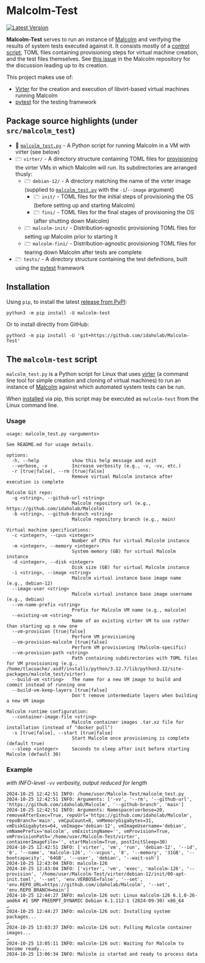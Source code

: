 # Malcolm-Test

[![Latest Version](https://img.shields.io/pypi/v/malcolm-test)](https://pypi.python.org/pypi/malcolm-test/)

**Malcolm-Test** serves to run an instance of [Malcolm](https://idaholab.github.io/Malcolm/) and verifying the results of system tests executed against it. It consists mostly of a [control script](#MalcolmVMInitScript), TOML files containing provisioning steps for virtual machine creation, and the test files themselves. See [this issue](https://github.com/idaholab/Malcolm/issues/11) in the Malcolm repository for the discussion leading up to its creation.

This project makes use of:

* [Virter](https://github.com/LINBIT/virter) for the creation and execution of libvirt-based virtual machines running Malcolm
* [pytest](https://docs.pytest.org/en/stable/) for the testing framework

## Package source highlights (under `src/malcolm_test`)

* 🐍 [`malcolm_test.py`](#MalcolmVMInitScript) - A Python script for running Malcolm in a VM with virter (see below)
* 🗁 `virter/` - A directory structure containing TOML files for [provisioning](https://github.com/LINBIT/virter/blob/master/doc/provisioning.md) the virter VMs in which Malcolm will run. Its subdirectories are arranged thusly:
    - 🗁 `debian-12/` - A directory matching the name of the virter image (supplied to [`malcolm_test.py`](#MalcolmVMInitScript) with the `-i`/`--image` argument)
        + 🗁 `init/` - TOML files for the initial steps of provisioning the OS (before setting up and starting Malcolm)
        + 🗁 `fini/` - TOML files for the final stages of provisioning the OS (after shutting down Malcolm)
    - 🗁 `malcolm-init/` - Distribution-agnostic provisioning TOML files for setting up Malcolm prior to starting it
    - 🗁 `malcolm-fini/` - Distribution-agnostic provisioning TOML files for tearing down Malcolm after tests are complete
* 🗁 `tests/` - A directory structure containing the test definitions, built using the [pytest](https://docs.pytest.org/en/stable/) framework

## <a name="Installation"></a> Installation

Using `pip`, to install the latest [release from PyPI](https://pypi.org/project/malcolm-test/):

```
python3 -m pip install -U malcolm-test
```

Or to install directly from GitHub:


```
python3 -m pip install -U 'git+https://github.com/idaholab/Malcolm-Test'
```

## <a name="MalcolmVMInitScript"></a> The `malcolm-test` script

`malcolm_test.py` is a Python script for Linux that uses [virter](https://github.com/LINBIT/virter) (a command line tool for simple creation and cloning of virtual machines) to run an instance of [Malcolm](https://idaholab.github.io/Malcolm/) against which automated system tests can be run.

When [installed](#Installation) via pip, this script may be executed as `malcolm-test` from the Linux command line.

### Usage

```
usage: malcolm_test.py <arguments>

See README.md for usage details.

options:
  -h, --help            show this help message and exit
  --verbose, -v         Increase verbosity (e.g., -v, -vv, etc.)
  -r [true|false], --rm [true|false]
                        Remove virtual Malcolm instance after execution is complete

Malcolm Git repo:
  -g <string>, --github-url <string>
                        Malcolm repository url (e.g., https://github.com/idaholab/Malcolm)
  -b <string>, --github-branch <string>
                        Malcolm repository branch (e.g., main)

Virtual machine specifications:
  -c <integer>, --cpus <integer>
                        Number of CPUs for virtual Malcolm instance
  -m <integer>, --memory <integer>
                        System memory (GB) for virtual Malcolm instance
  -d <integer>, --disk <integer>
                        Disk size (GB) for virtual Malcolm instance
  -i <string>, --image <string>
                        Malcolm virtual instance base image name (e.g., debian-12)
  --image-user <string>
                        Malcolm virtual instance base image username (e.g., debian)
  --vm-name-prefix <string>
                        Prefix for Malcolm VM name (e.g., malcolm)
  --existing-vm <string>
                        Name of an existing virter VM to use rather than starting up a new one
  --vm-provision [true|false]
                        Perform VM provisioning
  --vm-provision-malcolm [true|false]
                        Perform VM provisioning (Malcolm-specific)
  --vm-provision-path <string>
                        Path containing subdirectories with TOML files for VM provisioning (e.g., /home/tlacuache/.asdf/installs/python/3.12.7/lib/python3.12/site-packages/malcolm_test/virter)
  --build-vm <string>   The name for a new VM image to build and commit instead of running one
  --build-vm-keep-layers [true|false]
                        Don't remove intermediate layers when building a new VM image

Malcolm runtime configuration:
  --container-image-file <string>
                        Malcolm container images .tar.xz file for installation (instead of "docker pull")
  -s [true|false], --start [true|false]
                        Start Malcolm once provisioning is complete (default true)
  --sleep <integer>     Seconds to sleep after init before starting Malcolm (default 30)
```

### Example

*with INFO-level `-vv` verbosity, output reduced for length*

```
2024-10-25 12:42:51 INFO: /home/user/Malcolm-Test/malcolm_test.py
2024-10-25 12:42:51 INFO: Arguments: ['-vv', '--rm', '--github-url', 'https://github.com/idaholab/Malcolm', '--github-branch', 'main']
2024-10-25 12:42:51 INFO: Arguments: Namespace(verbose=20, removeAfterExec=True, repoUrl='https://github.com/idaholab/Malcolm', repoBranch='main', vmCpuCount=8, vmMemoryGigabytes=31, vmDiskGigabytes=64, vmImage='debian-12', vmImageUsername='debian', vmNamePrefix='malcolm', vmExistingName='', vmProvision=True, vmProvisionPath='/home/user/Malcolm-Test/virter', containerImageFile='', startMalcolm=True, postInitSleep=30)
2024-10-25 12:42:51 INFO: ['virter', 'vm', 'run', 'debian-12', '--id', '0', '--name', 'malcolm-126', '--vcpus', '8', '--memory', '31GB', '--bootcapacity', '64GB', '--user', 'debian', '--wait-ssh']
2024-10-25 12:43:04 INFO: malcolm-126
2024-10-25 12:43:04 INFO: ['virter', 'vm', 'exec', 'malcolm-126', '--provision', '/home/user/Malcolm-Test/virter/debian-12/init/00-apt-init.toml', '--set', 'env.VERBOSE=false', '--set', 'env.REPO_URL=https://github.com/idaholab/Malcolm', '--set', 'env.REPO_BRANCH=main']
2024-10-25 12:44:27 INFO: malcolm-126 out: Linux malcolm-126 6.1.0-26-amd64 #1 SMP PREEMPT_DYNAMIC Debian 6.1.112-1 (2024-09-30) x86_64
…
2024-10-25 12:44:27 INFO: malcolm-126 out: Installing system packages...
…
2024-10-25 13:03:37 INFO: malcolm-126 out: Pulling Malcolm container images...
…
2024-10-25 13:05:11 INFO: malcolm-126 out: Waiting for Malcolm to become ready...
2024-10-25 13:06:34 INFO: Malcolm is started and ready to process data
```
